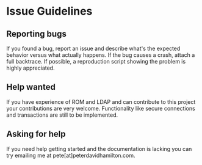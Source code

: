 # Issue Guidelines

## Reporting bugs

If you found a bug, report an issue and describe what's the expected behavior 
versus what actually happens. If the bug causes a crash, attach a full backtrace. 
If possible, a reproduction script showing the problem is highly appreciated.

## Help wanted

If you have experience of ROM and LDAP and can contribute to this project your 
contributions are very welcome. Functionality like secure connections and transactions 
are still to be implemented.

## Asking for help

If you need help getting started and the documentation is lacking you can try 
emailing me at pete[at]peterdavidhamilton.com.